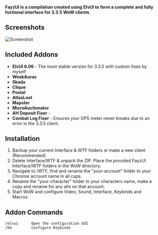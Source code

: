 **FayzUI is a compilation created using ElvUI to form a complete and fully fuctional interface for 3.3.5 WoW clients.**  


## Screenshots

![Screenshot](https://i.imgur.com/OBMK0T3.jpg)

## Included Addons
*  **ElvUI 6.06** - The most stable version for 3.3.5 with custom fixes by myself
*  **WeakAuras** 
*  **Skada**   
*  **Clique**
*  **Postal**
*  **AtlasLoot** 
*  **Mapster**
*  **MicroAuctionator**  
*  **AH Deposit Fixer** -    
*  **Combat Log Fixer** - Ensures your DPS meter never breaks due to an error in the 3.3.5 client.  
 

## Installation
1. Backup your current Interface & WTF folders or make a new client (Recommended)   
2. Delete Interface/WTF & unpack the ZIP. Place the provided FayzUI Interface/WTF folders in the WoW directory.
3. Navigate to /WTF, find and rename the "your-account" folder to your Chromie account name in all caps.   
4. Rename the "your-character" folder to your characters name, make a copy and rename for any alts on that account.  
5. Start WoW and configure Video, Sound, Interface, Keybinds and Macros.

## Addon Commands

    /elvui      Open the configuration GUI  
    /kb         Configure Keybinds 









